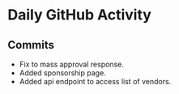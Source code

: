 # Daily GitHub Activity

## Commits
- Fix to mass approval response.
- Added sponsorship page.
- Added api endpoint to access list of vendors.
